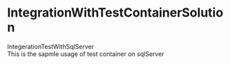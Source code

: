 # IntegrationWithTestContainerSolution
IntegerationTestWithSqlServer <BR>
This is the sapmle usage of test container on sqlServer
